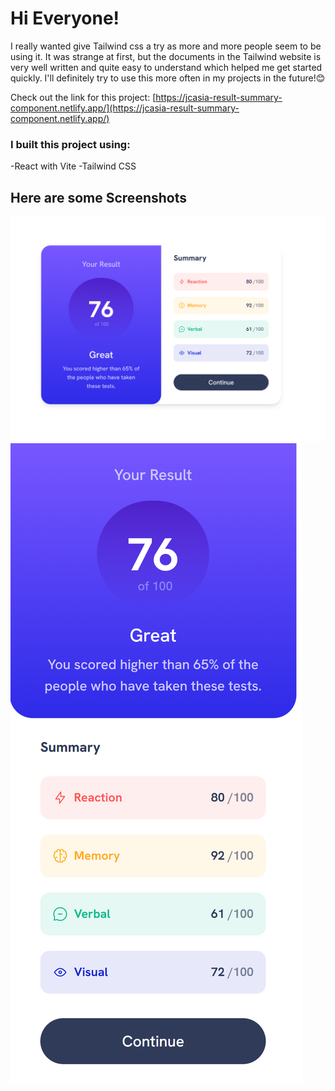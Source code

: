 # Hi Everyone!

I really wanted give Tailwind css a try as more and more people seem to be using it. It was strange at first, but the documents in the Tailwind website is very well written and quite easy to understand which helped me get started quickly. I'll definitely try to use this more often in my projects in the future!😊

Check out the link for this project: [https://jcasia-result-summary-component.netlify.app/](https://jcasia-result-summary-component.netlify.app/)

### I built this project using:

-React with Vite
-Tailwind CSS

## Here are some Screenshots

![](./src/assets/images/screenshot-desktop.png)
![](./src/assets/images/screenshot-mobile.png)
